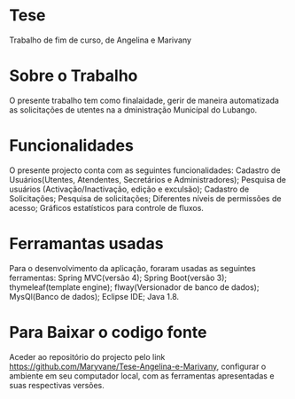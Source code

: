 # Tese
  Trabalho de fim de curso, de Angelina e Marivany
# Sobre o Trabalho
  O presente trabalho tem como finalaidade, gerir de maneira automatizada as solicitações de utentes na a dministração Municípal do Lubango.
# Funcionalidades
  O presente projecto conta com as seguintes funcionalidades:
    Cadastro de Usuários(Utentes, Atendentes, Secretários e Administradores);
    Pesquisa de usuários (Activação/Inactivação, edição e exculsão);
    Cadastro de Solicitações;
    Pesquisa de solicitações;
    Diferentes níveis de permissões de acesso;
    Gráficos estatísticos para controle de fluxos.
# Ferramantas usadas
  Para o desenvolvimento da aplicação, foraram usadas as seguintes ferramentas:
    Spring MVC(versão 4);
    Spring Boot(versão 3);
    thymeleaf(template engine);
    flway(Versionador de banco de dados);
    MysQl(Banco de dados);
    Eclipse IDE;
    Java 1.8.

# Para Baixar o codigo fonte
Aceder ao repositório do projecto pelo link https://github.com/Maryvane/Tese-Angelina-e-Marivany, configurar o ambiente em seu computador local, com as ferramentas apresentadas e suas respectivas versões.
